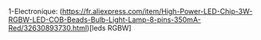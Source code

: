 1-Electronique:
    (https://fr.aliexpress.com/item/High-Power-LED-Chip-3W-RGBW-LED-COB-Beads-Bulb-Light-Lamp-8-pins-350mA-Red/32630893730.html)[leds RGBW]
